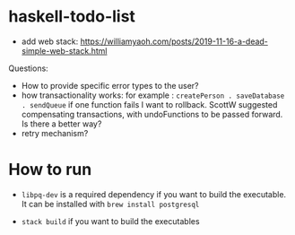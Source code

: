 # haskell-todo-list


- add web stack: https://williamyaoh.com/posts/2019-11-16-a-dead-simple-web-stack.html
   
Questions:

- How to provide specific error types to the user?
- how transactionality works: for example : `createPerson . saveDatabase . sendQueue`
    if one function fails I want to rollback. 
    ScottW suggested compensating transactions, with undoFunctions to be passed forward.
    Is there a better way?
- retry mechanism?


# How to run

- `libpq-dev` is a required dependency if you want to build the executable. It can be 
installed with `brew install postgresql`

- `stack build` if you want to build the executables